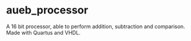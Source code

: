 # aueb_processor
A 16 bit processor, able to perform addition, subtraction and comparison. Made with Quartus and VHDL.
